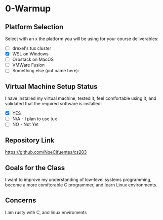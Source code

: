 # 0-Warmup

## Platform Selection
Select with an x the platform you will be using for your course deliverables:
- [ ] drexel's tux cluster
- [x] WSL on Windows
- [ ] Orbstack on MacOS
- [ ] VMWare Fusion
- [ ] Something else (put name here): 

## Virtual Machine Setup Status
I have installed my virtual machine, tested it, feel comfortable using it, and validated that the required software is installed:
- [x] YES
- [ ] N/A - I plan to use tux
- [ ] NO - Not Yet

## Repository Link
https://github.com/NoeCifuentes/cs283

## Goals for the Class
I want to improve my understanding of low-level systems programming, become a more comftorable C programmer, and learn Linux environments.

## Concerns
I am rusty with C, and linux enviroments
